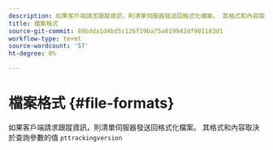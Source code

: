 ```yaml
---
description: 如果客戶端請求跟蹤資訊，則清單伺服器發送回格式化檔案。 其格式和內容取決於查詢參數跟蹤版本的值
title: 檔案格式
source-git-commit: 89bdda1d4bd5c126f19ba75a819942df901183d1
workflow-type: tm+mt
source-wordcount: '57'
ht-degree: 0%

---
```



# 檔案格式 {#file-formats}

如果客戶端請求跟蹤資訊，則清單伺服器發送回格式化檔案。 其格式和內容取決於查詢參數的值 `pttrackingversion`